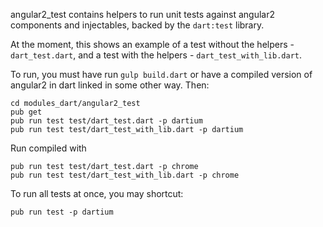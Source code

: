 angular2_test contains helpers to run unit tests against angular2
components and injectables, backed by the `dart:test` library.

At the moment, this shows an example of a test without the helpers - `dart_test.dart`,
and a test with the helpers - `dart_test_with_lib.dart`.

To run, you must have run `gulp build.dart` or have a compiled version of
angular2 in dart linked in some other way. Then:

```
cd modules_dart/angular2_test
pub get
pub run test test/dart_test.dart -p dartium
pub run test test/dart_test_with_lib.dart -p dartium
```

Run compiled with

```
pub run test test/dart_test.dart -p chrome
pub run test test/dart_test_with_lib.dart -p chrome
```

To run all tests at once, you may shortcut:

```
pub run test -p dartium
```
